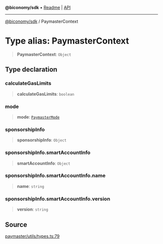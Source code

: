 **@biconomy/sdk** • [Readme](../README.md) \| [API](../globals.md)

***

[@biconomy/sdk](../README.md) / PaymasterContext

# Type alias: PaymasterContext

> **PaymasterContext**: `Object`

## Type declaration

### calculateGasLimits

> **calculateGasLimits**: `boolean`

### mode

> **mode**: [`PaymasterMode`](../enumerations/PaymasterMode.md)

### sponsorshipInfo

> **sponsorshipInfo**: `Object`

### sponsorshipInfo.smartAccountInfo

> **smartAccountInfo**: `Object`

### sponsorshipInfo.smartAccountInfo.name

> **name**: `string`

### sponsorshipInfo.smartAccountInfo.version

> **version**: `string`

## Source

[paymaster/utils/types.ts:79](https://github.com/bcnmy/sdk/blob/main/src/paymaster/utils/types.ts#L79)
